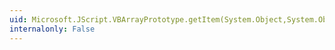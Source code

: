 ```yaml
---
uid: Microsoft.JScript.VBArrayPrototype.getItem(System.Object,System.Object[])
internalonly: False
---
```

